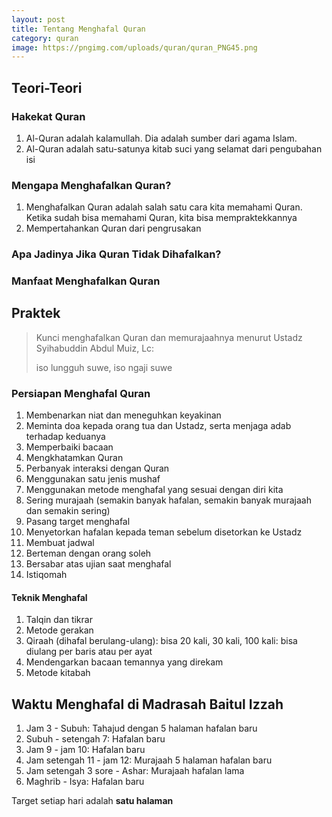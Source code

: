 ```yaml
---
layout: post
title: Tentang Menghafal Quran
category: quran
image: https://pngimg.com/uploads/quran/quran_PNG45.png
---
```


## Teori-Teori

### Hakekat Quran

1. Al-Quran adalah kalamullah. Dia adalah sumber dari agama Islam.
2. Al-Quran adalah satu-satunya kitab suci yang selamat dari pengubahan isi

### Mengapa Menghafalkan Quran?

1. Menghafalkan Quran adalah salah satu cara kita memahami Quran. Ketika sudah bisa memahami Quran, kita bisa mempraktekkannya
2. Mempertahankan Quran dari pengrusakan

### Apa Jadinya Jika Quran Tidak Dihafalkan?

### Manfaat Menghafalkan Quran

## Praktek

> Kunci menghafalkan Quran dan memurajaahnya menurut Ustadz Syihabuddin Abdul Muiz, Lc:
>
> iso lungguh suwe, iso ngaji suwe

### Persiapan Menghafal Quran

1. Membenarkan niat dan meneguhkan keyakinan
2. Meminta doa kepada orang tua dan Ustadz, serta menjaga adab terhadap keduanya
3. Memperbaiki bacaan
4. Mengkhatamkan Quran
5. Perbanyak interaksi dengan Quran
6. Menggunakan satu jenis mushaf
7. Menggunakan metode menghafal yang sesuai dengan diri kita
8. Sering murajaah (semakin banyak hafalan, semakin banyak murajaah dan semakin sering)
9. Pasang target menghafal
10. Menyetorkan hafalan kepada teman sebelum disetorkan ke Ustadz
11. Membuat jadwal
12. Berteman dengan orang soleh
13. Bersabar atas ujian saat menghafal
14. Istiqomah

#### Teknik Menghafal

1. Talqin dan tikrar
2. Metode gerakan
3. Qiraah (dihafal berulang-ulang): bisa 20 kali, 30 kali, 100 kali: bisa diulang per baris atau per ayat
4. Mendengarkan bacaan temannya yang direkam
5. Metode kitabah

## Waktu Menghafal di Madrasah Baitul Izzah

1. Jam 3 - Subuh: Tahajud dengan 5 halaman hafalan baru
2. Subuh - setengah 7: Hafalan baru
3. Jam 9 - jam 10: Hafalan baru
4. Jam setengah 11 - jam 12: Murajaah 5 halaman hafalan baru
5. Jam setengah 3 sore - Ashar: Murajaah hafalan lama
6. Maghrib - Isya: Hafalan baru

Target setiap hari adalah **satu halaman**